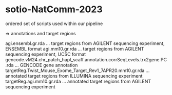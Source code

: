 # sotio-NatComm-2023
ordered set of scripts used within our pipeline

=> annotations and target regions

agi.ensembl.gr.rda                                                          ...  target regions from AGILENT sequencing experiment, ENSEMBL format
agi.mm10.gr.rda                                                             ...  target regions from AGILENT sequencing experiment, UCSC format
gencode.vM24.chr_patch_hapl_scaff.annotation.corrSeqLevels.trx2gene.PC.rda  ...  GENCODE gene annotation
targetReg.Twist_Mouse_Exome_Target_Rev1_7APR20.mm10.gr.rda                  ...  annotated target regions from ILLUMINA sequencing experiment
targetReg.agi.mm10.gr.rda                                                   ...  annotated target regions from AGILENT sequencing experiment
